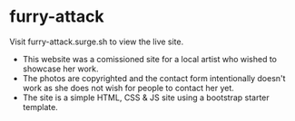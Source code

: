 # furry-attack
Visit furry-attack.surge.sh to view the live site.
<br />
<ul>
  <li>This website was a comissioned site for a local artist who wished to showcase her work. </li>
  <li> The photos are copyrighted and the contact form intentionally doesn't work as she does not wish for people to contact her yet. </li>
  <li>The site is a simple HTML, CSS & JS site using a bootstrap starter template. </li>
</ul>
